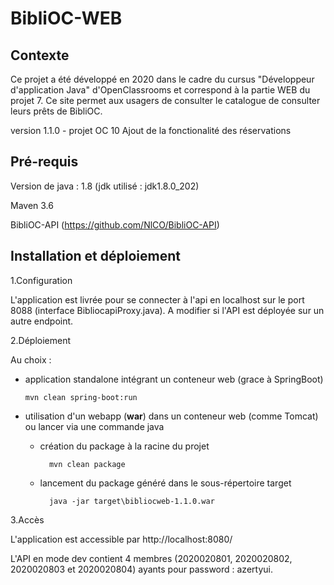 # BibliOC-WEB

## Contexte
Ce projet a été développé en 2020 dans le cadre du cursus "Développeur d'application Java" d'OpenClassrooms et correspond à la partie WEB du projet 7.
Ce site permet aux usagers de consulter le catalogue de consulter leurs prêts de BibliOC.

version 1.1.0 - projet OC 10
Ajout de la fonctionalité des réservations

## Pré-requis
Version de java : 1.8 (jdk utilisé : jdk1.8.0_202)
 
Maven 3.6

BibliOC-API (https://github.com/NlCO/BibliOC-API) 

## Installation et déploiement
1.Configuration

L'application est livrée pour se connecter à l'api en localhost sur le port 8088 (interface BibliocapiProxy.java).
A modifier si l'API est déployée sur un autre endpoint.

  
2.Déploiement

Au choix :

  * application standalone intégrant un conteneur web (grace à SpringBoot)
  
        mvn clean spring-boot:run
    
  * utilisation d'un webapp (**war**) dans un conteneur web (comme Tomcat) ou lancer via une commande java
    - création du package à la racine du projet 
     
            mvn clean package
          
    - lancement du package généré dans le sous-répertoire target
     
            java -jar target\bibliocweb-1.1.0.war

3.Accès

L'application est accessible par http://localhost:8080/

L'API en mode dev contient 4 membres (2020020801, 2020020802, 2020020803 et 2020020804) ayants pour password : azertyui. 